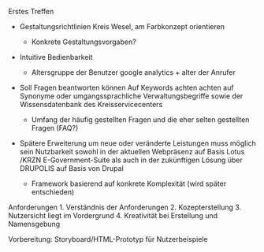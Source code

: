 Erstes Treffen


- Gestaltungsrichtlinien Kreis Wesel, am Farbkonzept orientieren
	-  Konkrete Gestaltungsvorgaben?


- Intuitive Bedienbarkeit
	- Altersgruppe der Benutzer google analytics + alter der Anrufer


- Soll Fragen beantworten können
    Auf Keywords achten
    achten auf Synonyme oder umgangssprachliche Verwaltungsbegriffe
    sowie der Wissensdatenbank des Kreisservicecenters 
	- Umfang der häufig gestellten Fragen und die eher selten gestellten Fragen (FAQ?)


- Spätere Erweiterung um neue oder veränderte Leistungen muss möglich sein
Nutzbarkeit sowohl in der aktuellen Webpräsenz auf Basis Lotus
/KRZN E-Government-Suite als auch in der zukünftigen Lösung über
DRUPOLIS auf Basis von Drupal
	- Framework basierend auf konkrete Komplexität (wird später entschieden)


Anforderungen
    1. Verständnis der Anforderungen
    2. Kozepterstellung
    3. Nutzersicht liegt im Vordergrund
    4. Kreativität bei Erstellung und Namensgebung



Vorbereitung: Storyboard/HTML-Prototyp für Nutzerbeispiele